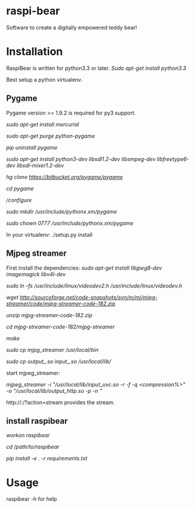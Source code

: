 raspi-bear
==========

Software to create a digitally empowered teddy bear!

Installation
============
RaspiBear is written for python3.3 or later. 
*Sudo apt-get install python3.3*

Best setup a python virtualenv. 

Pygame
------
Pygame version >= 1.9.2 is required for py3 support. 
 
*sudo apt-get install mercurial*

*sudo apt-get purge python-pygame*

*pip uninstall pygame*

*sudo apt-get install python3-dev libsdl1.2-dev libsmpeg-dev libfreetype6-dev libsdl-mixer1.2-dev*

*hg clone https://bitbucket.org/pygame/pygame*

*cd pygame*

*/configure*

*sudo mkdir /usr/include/pythonx.xm/pygame*

*sudo chown 0777 /usr/include/pythonx.xm/pygame*

In your virtualenv:
./setup.py install

Mjpeg streamer
--------------
First install the dependencies:
*sudo apt-get install libjpeg8-dev imagemagick libv4l-dev*

*sudo ln -fs /usr/include/linux/videodev2.h /usr/include/linux/videodev.h*

*wget http://sourceforge.net/code-snapshots/svn/m/mj/mjpg-streamer/code/mjpg-streamer-code-182.zip*

*unzip mjpg-streamer-code-182.zip*

*cd mjpg-streamer-code-182/mjpg-streamer*

*make*

*sudo cp mjpg_streamer /usr/local/bin*

*sudo cp output_*.so input_*.so /usr/local/lib/*

start mjpeg_streamer:

*mjpeg_streamer -i "/usr/local/lib/input_uvc.so -r <resolution> -f <fps> -q <compression%>" \
-o "/usr/local/lib/output_http.so -p <port> -n <nocomands>"*

http://<addr>:<port>/?action=stream provides the stream.


install raspibear
-----------------
*workon raspibear*

*cd /path/to/raspibear*

*pip install -e . -r requirements.txt*

Usage 
=====
raspibear -h for help

